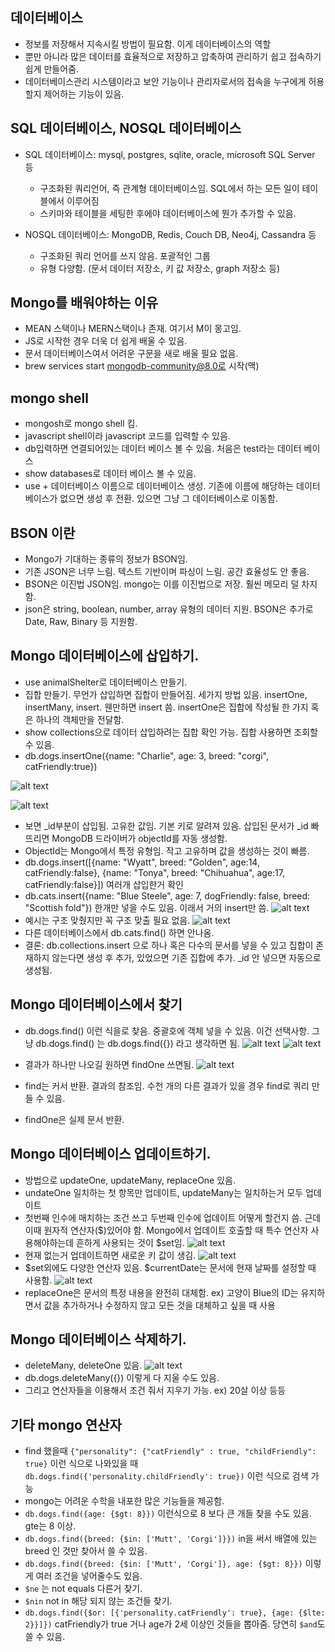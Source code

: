 ## 데이터베이스

- 정보를 저장해서 지속시킬 방법이 필요함. 이게 데이터베이스의 역할
- 뿐만 아니라 많은 데이터를 효율적으로 저장하고 압축하여 관리하기 쉽고 접속하기 쉽게 만들어줌.
- 데이터베이스관리 시스템이라고 보안 기능이나 관리자로서의 접속을 누구에게 허용할지 제어하는 기능이 있음.

## SQL 데이터베이스, NOSQL 데이터베이스

- SQL 데이터베이스: mysql, postgres, sqlite, oracle, microsoft SQL Server 등

  - 구조화된 쿼리언어, 즉 관계형 데이터베이스임. SQL에서 하는 모든 일이 테이블에서 이루어짐
  - 스키마와 테이블을 세팅한 후에야 데이터베이스에 뭔가 추가할 수 있음.

- NOSQL 데이터베이스: MongoDB, Redis, Couch DB, Neo4j, Cassandra 등
  - 구조화된 쿼리 언어를 쓰지 않음. 포괄적인 그룹
  - 유형 다양함. (문서 데이터 저장소, 키 값 저장소, graph 저장소 등)

## Mongo를 배워야하는 이유

- MEAN 스택이나 MERN스택이나 존재. 여기서 M이 몽고임.
- JS로 시작한 경우 더욱 더 쉽게 배울 수 있음.
- 문서 데이터베이스여서 어려운 구문을 새로 배울 필요 없음.
- brew services start mongodb-community@8.0로 시작(맥)

## mongo shell

- mongosh로 mongo shell 킴.
- javascript shell이라 javascript 코드를 입력할 수 있음.
- db입력하면 연결되어있는 데이터 베이스 볼 수 있음. 처음은 test라는 데이터 베이스
- show databases로 데이터 베이스 볼 수 있음.
- use + 데이터베이스 이름으로 데이터베이스 생성. 기존에 이름에 해당하는 데이터베이스가 없으면 생성 후 전환. 있으면 그냥 그 데이터베이스로 이동함.

## BSON 이란

- Mongo가 기대하는 종류의 정보가 BSON임.
- 기존 JSON은 너무 느림. 텍스트 기반이며 파싱이 느림. 공간 효율성도 안 좋음.
- BSON은 이진법 JSON임. mongo는 이를 이진법으로 저장. 훨씬 메모리 덜 차지함.
- json은 string, boolean, number, array 유형의 데이터 지원. BSON은 추가로 Date, Raw, Binary 등 지원함.

## Mongo 데이터베이스에 삽입하기.

- use animalShelter로 데이터베이스 만들기.
- 집합 만들기. 무언가 삽입하면 집합이 만들어짐. 세가지 방법 있음. insertOne, insertMany, insert. 웬만하면 insert 씀. insertOne은 집합에 작성될 한 가지 혹은 하나의 객체만을 전달함.
- show collections으로 데이터 삽입하려는 집합 확인 가능. 집합 사용하면 조회할 수 있음.
- db.dogs.insertOne({name: "Charlie", age: 3, breed: "corgi", catFriendly:true})

![alt text](image.png)

![alt text](image-1.png)

- 보면 \_id부분이 삽입됨. 고유한 값임. 기본 키로 알려져 있음. 삽입된 문서가 \_id 빠뜨리면 MongoDB 드라이버가 objectId를 자동 생성함.
- ObjectId는 Mongo에서 특정 유형임. 작고 고유하며 값을 생성하는 것이 빠름.
- db.dogs.insert([{name: "Wyatt", breed: "Golden", age:14, catFriendly:false}, {name: "Tonya", breed: "Chihuahua", age:17, catFriendly:false}]) 여러개 삽입한거 확인
- db.cats.insert({name: "Blue Steele", age: 7, dogFriendly: false, breed: "Scottish fold"}) 한개만 넣을 수도 있음. 이래서 거의 insert만 씀.
  ![alt text](image-2.png)
- 예시는 구조 맞췄지만 꼭 구조 맞출 필요 없음.
  ![alt text](image-3.png)
- 다른 데이터베이스에서 db.cats.find() 하면 안나옴.
- 결론: db.collections.insert 으로 하나 혹은 다수의 문서를 넣을 수 있고 집합이 존재하지 않는다면 생성 후 추가, 있었으면 기존 집합에 추가. \_id 안 넣으면 자동으로 생성됨.

## Mongo 데이터베이스에서 찾기

- db.dogs.find() 이런 식을로 찾음. 중괄호에 객체 넣을 수 있음. 이건 선택사항. 그냥 db.dogs.find() 는 db.dogs.find({}) 라고 생각하면 됨.
  ![alt text](image-4.png)
  ![alt text](image-5.png)

- 결과가 하나만 나오길 원하면 findOne 쓰면됨.
  ![alt text](image-6.png)
- find는 커서 반환. 결과의 참조임. 수천 개의 다른 결과가 있을 경우 find로 쿼리 만들 수 있음.
- findOne은 실제 문서 반환.

## Mongo 데이터베이스 업데이트하기.

- 방법으로 updateOne, updateMany, replaceOne 있음.
- undateOne 일치하는 첫 항목만 업데이트, updateMany는 일치하는거 모두 업데이트
- 첫번째 인수에 매치하는 조건 쓰고 두번째 인수에 업데이트 어떻게 할건지 씀. 근데 이때 원자적 연산자(\$)있어야 함. Mongo에서 업데이트 호출할 때 특수 연산자 사용해야하는데 흔하게 사용되는 것이 $set임.
  ![alt text](image-7.png)
- 현재 없는거 업데이트하면 새로운 키 값이 생김.
  ![alt text](image-8.png)
- \$set외에도 다양한 연산자 있음. $currentDate는 문서에 현재 날짜를 설정할 때 사용함.
  ![alt text](image-9.png)
- replaceOne은 문서의 특정 내용을 완전히 대체함. ex) 고양이 Blue의 ID는 유지하면서 값을 추가하거나 수정하지 않고 모든 것을 대체하고 싶을 때 사용

## Mongo 데이터베이스 삭제하기.

- deleteMany, deleteOne 있음.
  ![alt text](image-10.png)
- db.dogs.deleteMany({}) 이렇게 다 지울 수도 있음.
- 그리고 연산자들을 이용해서 조건 줘서 지우기 가능. ex) 20살 이상 등등

## 기타 mongo 연산자

- find 했을때 `{"personality": {"catFriendly" : true, "childFriendly": true}` 이런 식으로 나와있을 때 `db.dogs.find({'personality.childFriendly': true})` 이런 식으로 검색 가능
- mongo는 어려운 수학을 내포한 많은 기능들을 제공함.
- `db.dogs.find({age: {$gt: 8}})` 이런식으로 8 보다 큰 개들 찾을 수도 있음. gte는 8 이상.
- `db.dogs.find({breed: {$in: ['Mutt', 'Corgi']}})` in을 써서 배열에 있는 breed 인 것만 찾아서 쓸 수 있음.
- `db.dogs.find({breed: {$in: ['Mutt', 'Corgi']}, age: {$gt: 8}})` 이렇게 여러 조건을 넣어줄수도 있음.
- `$ne` 는 not equals 다른거 찾기.
- `$nin` not in 해당 되지 않는 조건들 찾기.
- `db.dogs.find({$or: [{'personality.catFriendly': true}, {age: {$lte: 2}}]})` catFriendly가 true 거나 age가 2세 이상인 것들을 뽑아줌. 당연히 `$and`도 쓸 수 있음.
